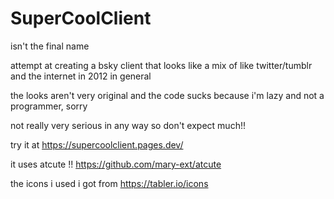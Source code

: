 # SuperCoolClient
isn't the final name

attempt at creating a bsky client that looks like a mix of like twitter/tumblr and the internet in 2012 in general

the looks aren't very original and the code sucks because i'm lazy and not a programmer, sorry

not really very serious in any way so don't expect much!!

try it at https://supercoolclient.pages.dev/

it uses atcute !! https://github.com/mary-ext/atcute

the icons i used i got from https://tabler.io/icons
